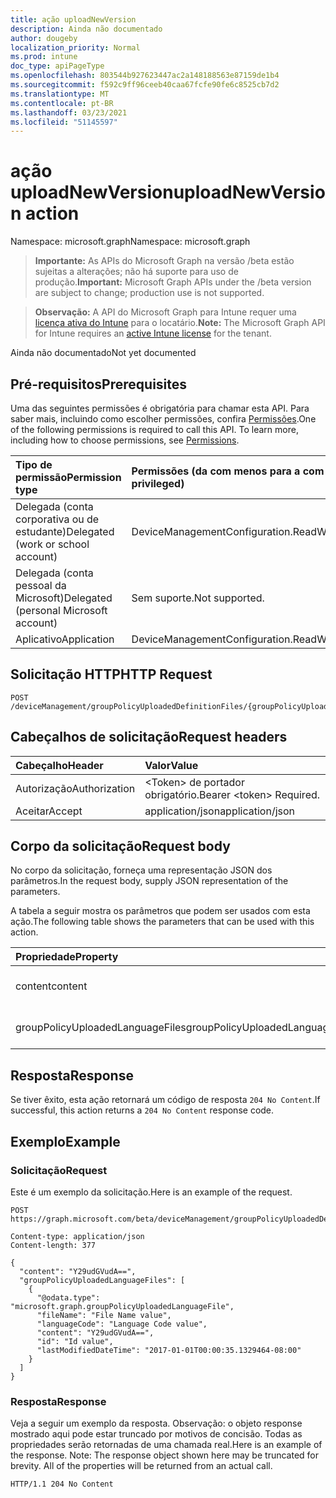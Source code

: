 ```yaml
---
title: ação uploadNewVersion
description: Ainda não documentado
author: dougeby
localization_priority: Normal
ms.prod: intune
doc_type: apiPageType
ms.openlocfilehash: 803544b927623447ac2a148188563e87159de1b4
ms.sourcegitcommit: f592c9ff96ceeb40caa67fcfe90fe6c8525cb7d2
ms.translationtype: MT
ms.contentlocale: pt-BR
ms.lasthandoff: 03/23/2021
ms.locfileid: "51145597"
---
```

# <a name="uploadnewversion-action"></a><span data-ttu-id="16e72-103">ação uploadNewVersion</span><span class="sxs-lookup"><span data-stu-id="16e72-103">uploadNewVersion action</span></span>

<span data-ttu-id="16e72-104">Namespace: microsoft.graph</span><span class="sxs-lookup"><span data-stu-id="16e72-104">Namespace: microsoft.graph</span></span>

> <span data-ttu-id="16e72-105">**Importante:** As APIs do Microsoft Graph na versão /beta estão sujeitas a alterações; não há suporte para uso de produção.</span><span class="sxs-lookup"><span data-stu-id="16e72-105">**Important:** Microsoft Graph APIs under the /beta version are subject to change; production use is not supported.</span></span>

> <span data-ttu-id="16e72-106">**Observação:** A API do Microsoft Graph para Intune requer uma [licença ativa do Intune](https://go.microsoft.com/fwlink/?linkid=839381) para o locatário.</span><span class="sxs-lookup"><span data-stu-id="16e72-106">**Note:** The Microsoft Graph API for Intune requires an [active Intune license](https://go.microsoft.com/fwlink/?linkid=839381) for the tenant.</span></span>

<span data-ttu-id="16e72-107">Ainda não documentado</span><span class="sxs-lookup"><span data-stu-id="16e72-107">Not yet documented</span></span>

## <a name="prerequisites"></a><span data-ttu-id="16e72-108">Pré-requisitos</span><span class="sxs-lookup"><span data-stu-id="16e72-108">Prerequisites</span></span>
<span data-ttu-id="16e72-p101">Uma das seguintes permissões é obrigatória para chamar esta API. Para saber mais, incluindo como escolher permissões, confira [Permissões](/graph/permissions-reference).</span><span class="sxs-lookup"><span data-stu-id="16e72-p101">One of the following permissions is required to call this API. To learn more, including how to choose permissions, see [Permissions](/graph/permissions-reference).</span></span>

|<span data-ttu-id="16e72-111">Tipo de permissão</span><span class="sxs-lookup"><span data-stu-id="16e72-111">Permission type</span></span>|<span data-ttu-id="16e72-112">Permissões (da com menos para a com mais privilégios)</span><span class="sxs-lookup"><span data-stu-id="16e72-112">Permissions (from least to most privileged)</span></span>|
|:---|:---|
|<span data-ttu-id="16e72-113">Delegada (conta corporativa ou de estudante)</span><span class="sxs-lookup"><span data-stu-id="16e72-113">Delegated (work or school account)</span></span>|<span data-ttu-id="16e72-114">DeviceManagementConfiguration.ReadWrite.All</span><span class="sxs-lookup"><span data-stu-id="16e72-114">DeviceManagementConfiguration.ReadWrite.All</span></span>|
|<span data-ttu-id="16e72-115">Delegada (conta pessoal da Microsoft)</span><span class="sxs-lookup"><span data-stu-id="16e72-115">Delegated (personal Microsoft account)</span></span>|<span data-ttu-id="16e72-116">Sem suporte.</span><span class="sxs-lookup"><span data-stu-id="16e72-116">Not supported.</span></span>|
|<span data-ttu-id="16e72-117">Aplicativo</span><span class="sxs-lookup"><span data-stu-id="16e72-117">Application</span></span>|<span data-ttu-id="16e72-118">DeviceManagementConfiguration.ReadWrite.All</span><span class="sxs-lookup"><span data-stu-id="16e72-118">DeviceManagementConfiguration.ReadWrite.All</span></span>|

## <a name="http-request"></a><span data-ttu-id="16e72-119">Solicitação HTTP</span><span class="sxs-lookup"><span data-stu-id="16e72-119">HTTP Request</span></span>
<!-- {
  "blockType": "ignored"
}
-->
``` http
POST /deviceManagement/groupPolicyUploadedDefinitionFiles/{groupPolicyUploadedDefinitionFileId}/uploadNewVersion
```

## <a name="request-headers"></a><span data-ttu-id="16e72-120">Cabeçalhos de solicitação</span><span class="sxs-lookup"><span data-stu-id="16e72-120">Request headers</span></span>
|<span data-ttu-id="16e72-121">Cabeçalho</span><span class="sxs-lookup"><span data-stu-id="16e72-121">Header</span></span>|<span data-ttu-id="16e72-122">Valor</span><span class="sxs-lookup"><span data-stu-id="16e72-122">Value</span></span>|
|:---|:---|
|<span data-ttu-id="16e72-123">Autorização</span><span class="sxs-lookup"><span data-stu-id="16e72-123">Authorization</span></span>|<span data-ttu-id="16e72-124">&lt;Token&gt; de portador obrigatório.</span><span class="sxs-lookup"><span data-stu-id="16e72-124">Bearer &lt;token&gt; Required.</span></span>|
|<span data-ttu-id="16e72-125">Aceitar</span><span class="sxs-lookup"><span data-stu-id="16e72-125">Accept</span></span>|<span data-ttu-id="16e72-126">application/json</span><span class="sxs-lookup"><span data-stu-id="16e72-126">application/json</span></span>|

## <a name="request-body"></a><span data-ttu-id="16e72-127">Corpo da solicitação</span><span class="sxs-lookup"><span data-stu-id="16e72-127">Request body</span></span>
<span data-ttu-id="16e72-128">No corpo da solicitação, forneça uma representação JSON dos parâmetros.</span><span class="sxs-lookup"><span data-stu-id="16e72-128">In the request body, supply JSON representation of the parameters.</span></span>

<span data-ttu-id="16e72-129">A tabela a seguir mostra os parâmetros que podem ser usados com esta ação.</span><span class="sxs-lookup"><span data-stu-id="16e72-129">The following table shows the parameters that can be used with this action.</span></span>

|<span data-ttu-id="16e72-130">Propriedade</span><span class="sxs-lookup"><span data-stu-id="16e72-130">Property</span></span>|<span data-ttu-id="16e72-131">Tipo</span><span class="sxs-lookup"><span data-stu-id="16e72-131">Type</span></span>|<span data-ttu-id="16e72-132">Descrição</span><span class="sxs-lookup"><span data-stu-id="16e72-132">Description</span></span>|
|:---|:---|:---|
|<span data-ttu-id="16e72-133">content</span><span class="sxs-lookup"><span data-stu-id="16e72-133">content</span></span>|<span data-ttu-id="16e72-134">Binário</span><span class="sxs-lookup"><span data-stu-id="16e72-134">Binary</span></span>|<span data-ttu-id="16e72-135">Ainda não documentado</span><span class="sxs-lookup"><span data-stu-id="16e72-135">Not yet documented</span></span>|
|<span data-ttu-id="16e72-136">groupPolicyUploadedLanguageFiles</span><span class="sxs-lookup"><span data-stu-id="16e72-136">groupPolicyUploadedLanguageFiles</span></span>|<span data-ttu-id="16e72-137">[coleção groupPolicyUploadedLanguageFile](../resources/intune-grouppolicy-grouppolicyuploadedlanguagefile.md)</span><span class="sxs-lookup"><span data-stu-id="16e72-137">[groupPolicyUploadedLanguageFile](../resources/intune-grouppolicy-grouppolicyuploadedlanguagefile.md) collection</span></span>|<span data-ttu-id="16e72-138">Ainda não documentado</span><span class="sxs-lookup"><span data-stu-id="16e72-138">Not yet documented</span></span>|



## <a name="response"></a><span data-ttu-id="16e72-139">Resposta</span><span class="sxs-lookup"><span data-stu-id="16e72-139">Response</span></span>
<span data-ttu-id="16e72-140">Se tiver êxito, esta ação retornará um código de resposta `204 No Content`.</span><span class="sxs-lookup"><span data-stu-id="16e72-140">If successful, this action returns a `204 No Content` response code.</span></span>

## <a name="example"></a><span data-ttu-id="16e72-141">Exemplo</span><span class="sxs-lookup"><span data-stu-id="16e72-141">Example</span></span>

### <a name="request"></a><span data-ttu-id="16e72-142">Solicitação</span><span class="sxs-lookup"><span data-stu-id="16e72-142">Request</span></span>
<span data-ttu-id="16e72-143">Este é um exemplo da solicitação.</span><span class="sxs-lookup"><span data-stu-id="16e72-143">Here is an example of the request.</span></span>
``` http
POST https://graph.microsoft.com/beta/deviceManagement/groupPolicyUploadedDefinitionFiles/{groupPolicyUploadedDefinitionFileId}/uploadNewVersion

Content-type: application/json
Content-length: 377

{
  "content": "Y29udGVudA==",
  "groupPolicyUploadedLanguageFiles": [
    {
      "@odata.type": "microsoft.graph.groupPolicyUploadedLanguageFile",
      "fileName": "File Name value",
      "languageCode": "Language Code value",
      "content": "Y29udGVudA==",
      "id": "Id value",
      "lastModifiedDateTime": "2017-01-01T00:00:35.1329464-08:00"
    }
  ]
}
```

### <a name="response"></a><span data-ttu-id="16e72-144">Resposta</span><span class="sxs-lookup"><span data-stu-id="16e72-144">Response</span></span>
<span data-ttu-id="16e72-p102">Veja a seguir um exemplo da resposta. Observação: o objeto response mostrado aqui pode estar truncado por motivos de concisão. Todas as propriedades serão retornadas de uma chamada real.</span><span class="sxs-lookup"><span data-stu-id="16e72-p102">Here is an example of the response. Note: The response object shown here may be truncated for brevity. All of the properties will be returned from an actual call.</span></span>
``` http
HTTP/1.1 204 No Content
```





